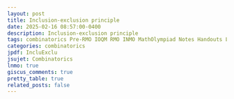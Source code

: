 ```yaml
---
layout: post
title: Inclusion-exclusion principle
date: 2025-02-16 08:57:00-0400
description: Inclusion-exclusion principle
tags: combinatorics Pre-RMO IOQM RMO INMO MathOlympiad Notes Handouts LectureNotes
categories: combinatorics
jpdf: IncluExclu
jsujet: Combinatorics
lnmo: true
giscus_comments: true
pretty_table: true
related_posts: false
---
```


